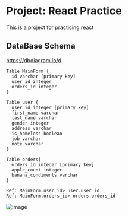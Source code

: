 # Project: React Practice
This is a project for practicing react

## DataBase Schema
https://dbdiagram.io/d

```
Table MainForm {
  id varchar [primary key] 
  user_id integer 
  orders_id integer
}

Table user {
  user_id integer [primary key]
  first_name varchar
  last_name varchar
  gender integer
  address varchar
  is_homeless boolean
  job varchar 
  note varchar
}

Table orders{
  orders_id integer [primary key]
  apple_count integer
  banana_condiments varchar
}

Ref: MainForm.user_id> user.user_id
Ref: MainForm.orders_id> orders.orders_id
```

![image](https://github.com/user-attachments/assets/bb1b56db-4c22-44b1-9de5-14b957c7a0ab)
